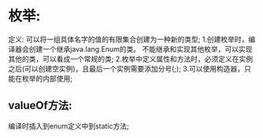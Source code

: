# 枚举:
定义: 可以将一组具体名字的值的有限集合创建为一种新的类型;
1.创建枚举时，编译器会创建一个继承java.lang.Enum的类。
不能继承和实现其他枚举，可以实现其他的类，可以看成一个常规的类;
2.枚举中定义属性和方法时，必须定义在实例之后(可以创建空实例)，且最后一个实例需要添加分号(;);
3.可以使用构造器，只能在枚举的内部使用;

## valueOf方法:
编译时插入到enum定义中到static方法;
    
    
    